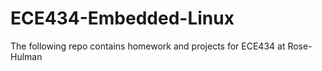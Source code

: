 # ECE434-Embedded-Linux
The following repo contains homework and projects for ECE434 at Rose-Hulman
